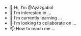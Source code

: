 - 👋 Hi, I’m @Ayazgabol
- 👀 I’m interested in ...
- 🌱 I’m currently learning ...
- 💞️ I’m looking to collaborate on ...
- 📫 How to reach me ...

<!---
Ayazgabol/Ayazgabol is a ✨ special ✨ repository because its `README.md` (this file) appears on your GitHub profile.
You can click the Preview link to take a look at your changes.
--->
